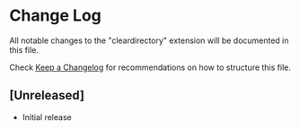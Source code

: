 # Change Log

All notable changes to the "cleardirectory" extension will be documented in this file.

Check [Keep a Changelog](http://keepachangelog.com/) for recommendations on how to structure this file.

## [Unreleased]

- Initial release